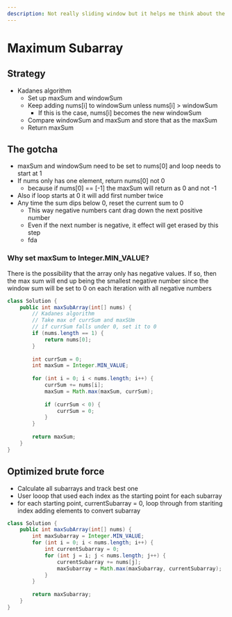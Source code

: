 ```yaml
---
description: Not really sliding window but it helps me think about the problem
---
```


# Maximum Subarray

## Strategy

* Kadanes algorithm
  * Set up maxSum and windowSum
  * Keep adding nums\[i] to windowSum unless nums\[i] > windowSum
    * If this is the case, nums\[i] becomes the new windowSum
  * Compare windowSum and maxSum and store that as the maxSum
  * Return maxSum

## The gotcha

* maxSum and windowSum need to be set to nums\[0] and loop needs to start at 1
* If nums only has one element, return nums\[0] not 0
  * because if nums\[0] == \[-1] the maxSum will return as 0 and not -1
* Also if loop starts at 0 it will add first number twice
* Any time the sum dips below 0, reset the current sum to 0
  * This way negative numbers cant drag down the next positive number
  * Even if the next number is negative, it effect will get erased by this step
  * fda

### Why set maxSum to Integer.MIN\_VALUE?

There is the possibility that the array only has negative values. If so, then the max sum will end up being the smallest negative number since the window sum will be set to 0 on each iteration with all negative numbers

```java
class Solution {
    public int maxSubArray(int[] nums) {
        // Kadanes algorithm
        // Take max of currSum and maxSUm
        // if currSum falls under 0, set it to 0
        if (nums.length == 1) {
            return nums[0];
        }
        
        int currSum = 0;
        int maxSum = Integer.MIN_VALUE;
        
        for (int i = 0; i < nums.length; i++) {
            currSum += nums[i];
            maxSum = Math.max(maxSum, currSum);
            
            if (currSum < 0) {
                currSum = 0;
            }
        }
        
        return maxSum;
    }
}
```

## Optimized brute force

* Calculate all subarrays and track best one
* User looop that used each index as the starting point for each subarray
* for each starting point, currentSubarray = 0, loop through from stariting index adding elements to convert subarray&#x20;

```java
class Solution {
    public int maxSubArray(int[] nums) {
        int maxSubarray = Integer.MIN_VALUE;
        for (int i = 0; i < nums.length; i++) {
            int currentSubarray = 0;
            for (int j = i; j < nums.length; j++) {
                currentSubarray += nums[j];
                maxSubarray = Math.max(maxSubarray, currentSubarray);
            }
        }
        
        return maxSubarray;
    }
}


```

